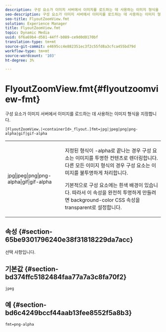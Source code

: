 ```yaml
---
description: 구성 요소가 이미지 서버에서 이미지를 로드하는 데 사용하는 이미지 형식을 지정합니다.
seo-description: 구성 요소가 이미지 서버에서 이미지를 로드하는 데 사용하는 이미지 형식을 지정합니다.
seo-title: FlyoutZoomView.fmt
solution: Experience Manager
title: FlyoutZoomView.fmt
topic: Dynamic Media
uuid: 6f6a69b4-d581-44ff-b089-ce9d0d0170bf
translation-type: tm+mt
source-git-commit: e4695cc4e882351ec3f2c55fd8a3cfca455bd79d
workflow-type: tm+mt
source-wordcount: '103'
ht-degree: 3%

---
```



# FlyoutZoomView.fmt{#flyoutzoomview-fmt}

구성 요소가 이미지 서버에서 이미지를 로드하는 데 사용하는 이미지 형식을 지정합니다.

`[FlyoutZoomView.|<containerId>_flyout.]fmt=jpg|jpeg|png|png-alpha|gif|gif-alpha`

<table id="table_E314540D347D47699C04EB80D20C0721"> 
 <tbody> 
  <tr> 
   <td colname="col1"> <p> <span class="codeph"> jpg|jpeg|png|png-alpha|gif|gif-alpha</span> </p> </td> 
   <td colname="col2"> <p> 지정된 형식이 <span class="codeph"> -alpha</span>로 끝나는 경우 구성 요소는 이미지를 투명한 컨텐츠로 렌더링합니다. 다른 모든 이미지 형식의 경우 구성 요소는 이미지를 불투명하게 처리합니다. </p> <p>기본적으로 구성 요소에는 흰색 배경이 있습니다. 따라서 이 속성을 완전히 투명하게 만들려면 <span class="codeph"> background-color</span> CSS 속성을 <span class="codeph"> transparent</span>로 설정합니다. </p> </td> 
  </tr> 
 </tbody> 
</table>

## 속성 {#section-65be9301796240e38f31818229da7acc}

선택 사항입니다.

## 기본값 {#section-bd374ffc5182484faa77a7a3c8fa70f2}

`jpeg`

## 예 {#section-bd6c4249bccf44aab13fee8552f5a8b3}

`fmt=png-alpha`
